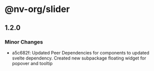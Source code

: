 # @nv-org/slider

## 1.2.0

### Minor Changes

- a5c682f: Updated Peer Dependencies for components to updated svelte dependency. Created new subpackage floating widget for popover and tooltip
